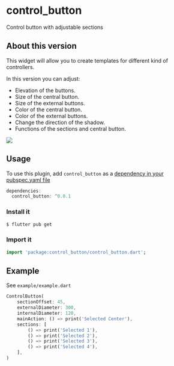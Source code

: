 # control_button

Control button with adjustable sections

## About this version

This widget will allow you to create templates for different kind of controllers.

In this version you can adjust:
- Elevation of the buttons.
- Size of the central button.
- Size of the external buttons.
- Color of the central button.
- Color of the external buttons.
- Change the direction of the shadow.
- Functions of the sections and central button.

<img src="https://media.githubusercontent.com/media/alsoxavi/control_button/master/images/example.gif"/>

## Usage
To use this plugin, add `control_button` as a [dependency in your pubspec.yaml file](https://flutter.io/platform-plugins/)

``` dart
dependencies:
  control_button: ^0.0.1
```

### Install it 

``` bash
$ flutter pub get
```

### Import it 

``` dart
import 'package:control_button/control_button.dart';
```

## Example

See `example/example.dart`

```dart
ControlButton(
    sectionOffset: 45,
    externalDiameter: 300,
    internalDiameter: 120,
    mainAction: () => print('Selected Center'),
    sections: [
        () => print('Selected 1'),
        () => print('Selected 2'),
        () => print('Selected 3'),
        () => print('Selected 4'),
    ],
)
```